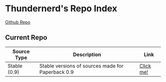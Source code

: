 # Thundernerd's Repo Index
[Github Repo](https://github.com/Thundernerd/tnrd-extensions)
<br>

## Current Repo

| Source Type | Description |          Link |
| ---        |    ----   |         --- |
| Stable (0.9)   | Stable versions of sources made for Paperback 0.9       |  [Click me!](https://thundernerd.github.io/tnrd-extensions/0.9/)    |
